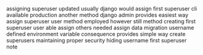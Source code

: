 assigning superuser updated usually django would assign first superuser cli available production another method django admin provides easiest way assign superuser user method employed however still method creating first superuser user able assign others needed assign data migration username defined environment variable consequence provides simple way create superusers maintaining proper security hiding username first superuser note